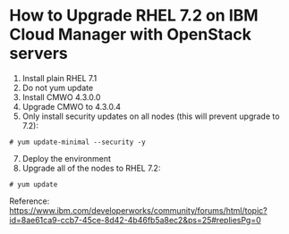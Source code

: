 # How to Upgrade RHEL 7.2 on IBM Cloud Manager with OpenStack servers
1. Install plain RHEL 7.1
2. Do not yum update
3. Install CMWO 4.3.0.0
4. Upgrade CMWO to 4.3.0.4
6. Only install security updates on all nodes (this will prevent upgrade to 7.2):
```
# yum update-minimal --security -y
```
7. Deploy the environment
8. Upgrade all of the nodes to RHEL 7.2:
```
# yum update
```

Reference: https://www.ibm.com/developerworks/community/forums/html/topic?id=8ae61ca9-ccb7-45ce-8d42-4b46fb5a8ec2&ps=25#repliesPg=0
